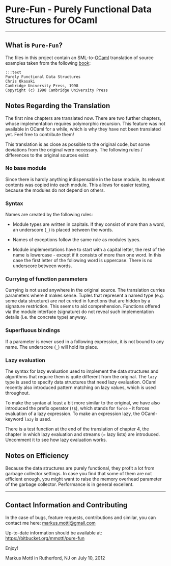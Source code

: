 Pure-Fun - Purely Functional Data Structures for OCaml
======================================================

---------------------------------------------------------------------------

What is `Pure-Fun`?
-------------------

The files in this project contain an SML-to-[OCaml](http://www.ocaml.org)
translation of source examples taken from the following
[book](http://www.amazon.com/Purely-Functional-Structures-Chris-Okasaki/dp/0521663504):

    :::text
    Purely Functional Data Structures
    Chris Okasaki
    Cambridge University Press, 1998
    Copyright (c) 1998 Cambridge University Press

Notes Regarding the Translation
-------------------------------

The first nine chapters are translated now.  There are two further chapters,
whose implementation requires polymorphic recursion.  This feature was not
available in OCaml for a while, which is why they have not been translated yet.
Feel free to contribute them!

This translation is as close as possible to the original code, but some
deviations from the original were necessary.  The following rules / differences
to the original sources exist:

### No base module

Since there is hardly anything indispensable in the base module, its relevant
contents was copied into each module.  This allows for easier testing,
because the modules do not depend on others.

### Syntax

Names are created by the following rules:

  * Module types are written in capitals.  If they consist of more than a
    word, an underscore (`_`) is placed between the words.

  * Names of exceptions follow the same rule as modules types.

  * Module implementations have to start with a capital letter, the rest of
    the name is lowercase - except if it consists of more than one word.
    In this case the first letter of the following word is uppercase.
    There is no underscore between words.

### Currying of function parameters

Currying is not used anywhere in the original source.  The translation
curries parameters where it makes sense.  Tuples that represent a named type
(e.g. some data structure) are _not_ curried in functions that are hidden by
a signature restriction.  This seems to aid comprehension.  Functions offered
via the module interface (signature) do not reveal such implementation details
(i.e. the concrete type) anyway.

### Superfluous bindings

If a parameter is never used in a following expression, it is not bound to
any name.  The underscore (`_`) will hold its place.

### Lazy evaluation

The syntax for lazy evaluation used to implement the data structures
and algorithms that require them is quite different from the original.
The `lazy` type is used to specify data structures that need lazy evaluation.
OCaml recently also introduced pattern matching on lazy values, which is
used throughout.

To make the syntax at least a bit more similar to the original, we have
also introduced the prefix operator (`!$`), which stands for `force` -
it forces evaluation of a lazy expression.  To make an expression lazy,
the OCaml-keyword `lazy` is used.

There is a test function at the end of the translation of chapter 4, the
chapter in which lazy evaluation and streams (= lazy lists) are introduced.
Uncomment it to see how lazy evaluation works.

Notes on Efficiency
-------------------

Because the data structures are purely functional, they profit a lot from
garbage collector settings.  In case you find that some of them are not
efficient enough, you might want to raise the memory overhead parameter of
the garbage collector.  Performance is in general excellent.

---------------------------------------------------------------------------

Contact Information and Contributing
------------------------------------

In the case of bugs, feature requests, contributions and similar, you can
contact me here: <markus.mottl@gmail.com>

Up-to-date information should be available at:
<https://bitbucket.org/mmottl/pure-fun>

Enjoy!

Markus Mottl in Rutherford, NJ on July 10, 2012
